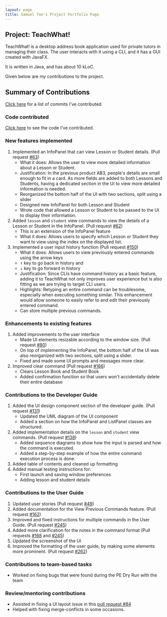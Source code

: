 ```yaml
---
layout: page
title: Samuel Tee's Project Portfolio Page
---
```

## Project: TeachWhat!
TeachWhat! is a desktop address book application used for private tutors in managing their class. The user interacts
with it using a CLI, and it has a GUI created with JavaFX.

It is written in Java, and has about 10 kLoC.

Given below are my contributions to the project.

## Summary of Contributions
[Click here](https://github.com/AY2122S2-CS2103T-W11-3/tp/commits?author=Kidsnd274) 
for a list of commits I've contributed.

### Code contributed
[Click here](https://nus-cs2103-ay2122s2.github.io/tp-dashboard/?search=&sort=totalCommits%20dsc&sortWithin=title&timeframe=commit&mergegroup=&groupSelect=groupByRepos&breakdown=true&checkedFileTypes=docs~functional-code~test-code~other&since=2022-02-18&tabOpen=true&tabType=authorship&zFR=false&tabAuthor=Kidsnd274&tabRepo=AY2122S2-CS2103T-W11-3%2Ftp%5Bmaster%5D&authorshipIsMergeGroup=false&authorshipFileTypes=docs~functional-code~test-code~other&authorshipIsBinaryFileTypeChecked=false)
to see the code I've contributed.

### New features implemented
1. Implemented an InfoPanel that can view Lesson or Student details.
   (Pull request [#63](https://github.com/AY2122S2-CS2103T-W11-3/tp/pull/63))
   - What it does: Allows the user to view more detailed information about a Lesson or Student.
   - Justification: In the previous product AB3, people's details are small enough to fit in a card. As more fields are
   added to both Lessons and Students, having a dedicated section in the UI to view more detailed information is
   needed.
   - Reorganized the bottom half of the UI with two sections, split using a slider
   - Designed new InfoPanel for both Lesson and Student
   - Wrote code that allowed a Lesson or Student to be passed to the UI to display their information.
2. Added `lesson` and `student` view commands to view the details of a Lesson or Student in the InfoPanel.
   (Pull request [#62](https://github.com/AY2122S2-CS2103T-W11-3/tp/pull/62))
   - This is an extension of the InfoPanel feature
   - What it does: Allows users to specify which Lesson or Student they want to view using the index on the displayed 
   list.
3. Implemented a user input history function (Pull request 
[#150](https://github.com/AY2122S2-CS2103T-W11-3/tp/pull/150))
   - What it does: Allows users to view previously entered commands using the arrow keys
   - <kbd>↑</kbd> key to go back in history and
   - <kbd>↓</kbd> key to go forward in history
   - Justification: Since CLIs have command history as a basic feature, adding it to TeachWhat not only improves user
   experience but is also fitting as we are trying to target CLI users.
   - Highlights: Retyping an entire command can be troublesome, especially when executing something similar. This
   enhancement would allow someone to easily refer to and edit their previously entered command.
   - Can store multiple previous commands.

### Enhancements to existing features
1. Added improvements to the user interface
    - Made UI elements resizable according to the window size. 
   (Pull request [#80](https://github.com/AY2122S2-CS2103T-W11-3/tp/pull/80))
    - On top of implementing the InfoPanel, the bottom half of the UI was also reorganized with two sections, split
   using a slider.
    - Fixed and made some UI prompts and messages more clear.
2. Improved clear command (Pull request [#166](https://github.com/AY2122S2-CS2103T-W11-3/tp/pull/166))
    - Clears Lesson Book and Student Book
    - Added confirmation function so that users won't accidentally delete their entire database

### Contributions to the Developer Guide
1. Added the UI design component section of the developer guide. (Pull request 
[#131](https://github.com/AY2122S2-CS2103T-W11-3/tp/pull/131))
   - Updated the UML diagram of the UI component
   - Added a section on how the InfoPanel and ListPanel classes are structured.
2. Added implementation details on the `lesson` and `student` view commands. (Pull request
[#138](https://github.com/AY2122S2-CS2103T-W11-3/tp/pull/138))
   - Added sequence diagrams to show how the input is parsed and how the command is executed.
   - Added a step-by-step example of how the entire command execution process is done.
3. Added table of contents and cleaned up formatting
4. Added manual testing instructions for:
   - First launch and saving window preferences
   - Adding lesson and student details

### Contributions to the User Guide
1. Updated user stories (Pull request [#49](https://github.com/AY2122S2-CS2103T-W11-3/tp/pull/49))
2. Added documentation for the View Previous Commands feature. 
(Pull request [#162](https://github.com/AY2122S2-CS2103T-W11-3/tp/pull/162))
3. Improved and fixed instructions for multiple commands in the User Guide. (Pull request 
[#245](https://github.com/AY2122S2-CS2103T-W11-3/tp/pull/245))
4. Added more clarification for the notes in the command format (Pull requests 
[#168](https://github.com/AY2122S2-CS2103T-W11-3/tp/pull/168) and 
[#245](https://github.com/AY2122S2-CS2103T-W11-3/tp/pull/245))
5. Updated the screenshot of the UI
6. Improved the formatting of the user guide, by making some elements more prominent. (Pull request 
[#262](https://github.com/AY2122S2-CS2103T-W11-3/tp/pull/262))

### Contributions to team-based tasks
 - Worked on fixing bugs that were found during the PE Dry Run with the team

### Review/mentoring contributions
 - Assisted in fixing a UI layout issue in this [pull request #84](https://github.com/AY2122S2-CS2103T-W11-3/tp/pull/84)
 - Helped with fixing merge-conflicts in some occasions.
